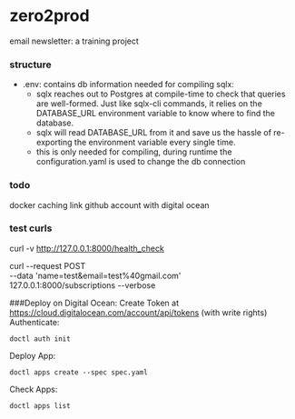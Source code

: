# zero2prod

email newsletter: a training project

### structure
* .env:  contains db information needed for compiling sqlx:
  * sqlx reaches out to Postgres at compile-time to check that queries are well-formed. Just like sqlx-cli commands, it relies on the DATABASE_URL environment variable to know where to find the database.
  * sqlx will read DATABASE_URL from it and save us the hassle of re-exporting the environment variable every single time.
  * this is only needed for compiling, during runtime the configuration.yaml is used to change the db connection

### todo

docker caching
link github account with digital ocean


### test curls
curl -v http://127.0.0.1:8000/health_check

curl --request POST \
--data 'name=test&email=test%40gmail.com' \
127.0.0.1:8000/subscriptions --verbose


###Deploy on Digital Ocean:
Create Token at https://cloud.digitalocean.com/account/api/tokens (with write rights)
Authenticate:

    doctl auth init 

Deploy App:

    doctl apps create --spec spec.yaml 

Check Apps:

    doctl apps list 


